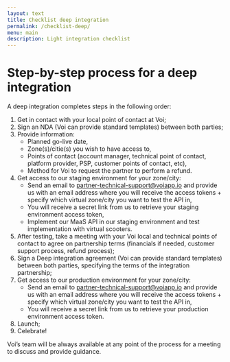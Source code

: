```yaml
---
layout: text
title: Checklist deep integration
permalink: /checklist-deep/
menu: main
description: Light integration checklist
---
```


# Step-by-step process for a deep integration 
A deep integration completes steps in the following order:
1. Get in contact with your local point of contact at Voi;
2. Sign an NDA (Voi can provide standard templates) between both parties;
3. Provide information: 
   - Planned go-live date,
   - Zone(s)/citie(s) you wish to have access to,
   - Points of contact (account manager, technical point of contact, platform provider, PSP, customer points of contact, etc),
   - Method for Voi to request the partner to perform a refund.
4. Get access to our staging environment for your zone/city: 
   - Send an email to partner-technical-support@voiapp.io and provide us with an email address where you will receive the access tokens + specify which virtual zone/city you want to test the API in,
   - You will receive a secret link from us to retrieve your staging environment access token,
   - Implement our MaaS API in our staging environment and test implementation with virtual scooters.
5. After testing, take a meeting with your Voi local and technical points of contact to agree on partnership terms (financials if needed, customer support process, refund process);
6. Sign a Deep integration agreement (Voi can provide standard templates) between both parties, specifying the terms of the integration partnership;
7. Get access to our production environment for your zone/city:
   - Send an email to partner-technical-support@voiapp.io and provide us with an email address where you will receive the access tokens + specify which virtual zone/city you want to test the API in,
   - You will receive a secret link from us to retrieve your production environment access token.
8. Launch;
9. Celebrate! 

Voi’s team will be always available at any point of the process for a meeting to discuss and provide guidance.
